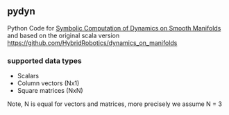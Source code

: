 ## pydyn

Python Code for [Symbolic Computation of Dynamics on Smooth Manifolds](https://link.springer.com/chapter/10.1007/978-3-030-43089-4_22) and based on the original scala version https://github.com/HybridRobotics/dynamics_on_manifolds

### supported data types

- Scalars
- Column vectors (Nx1)
- Square matrices (NxN)

Note, N is equal for vectors and matrices, more precisely we assume N = 3
